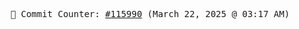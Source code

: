 <p align="center">
    <samp>
        📮 Commit Counter: <a href="https://github.com/Javascript-void0/Javascript-void0/commits/main">#115990</a> (March 22, 2025 @ 03:17 AM)
    </samp>
</p>